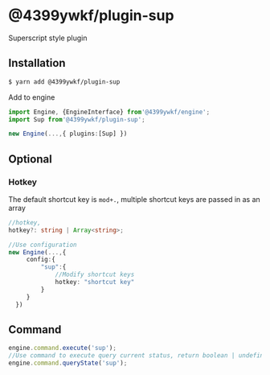 # @4399ywkf/plugin-sup

Superscript style plugin

## Installation

```bash
$ yarn add @4399ywkf/plugin-sup
```

Add to engine

```ts
import Engine, {EngineInterface} from'@4399ywkf/engine';
import Sup from'@4399ywkf/plugin-sup';

new Engine(...,{ plugins:[Sup] })
```

## Optional

### Hotkey

The default shortcut key is `mod+.`, multiple shortcut keys are passed in as an array

```ts
//hotkey,
hotkey?: string | Array<string>;

//Use configuration
new Engine(...,{
     config:{
         "sup":{
             //Modify shortcut keys
             hotkey: "shortcut key"
         }
     }
  })
```

## Command

```ts
engine.command.execute('sup');
//Use command to execute query current status, return boolean | undefined
engine.command.queryState('sup');
```
